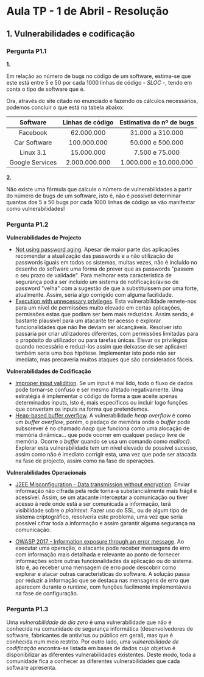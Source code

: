 # Aula TP - 1 de Abril - Resolução

## 1. Vulnerabilidades e codificação

### Pergunta P1.1

**1.**

Em relação ao número de bugs no código de um software, estima-se que este está entre 5 e 50 por cada 1000 linhas de código - _SLOC_ -, tendo em conta o tipo de software que é.

Ora, através do site citado no enunciado e fazendo os cálculos necessários, podemos concluir o que está na tabela abaixo:

| Software | Linhas de código | Estimativa do nº de bugs |
| :-----------: | :---------------: | :-----------------: |
| Facebook | 62.000.000 | 31.000 a 310.000 |
| Car Software | 100.000.000 | 50.000 e 500.000 |
| Linux 3.1 | 15.000.000 | 7.500 e 75.000 |
| Google Services | 2.000.000.000 | 1.000.000 e 10.000.000 |

**2.**

Não existe uma fórmula que calcule o número de vulnerabilidades a partir do número de bugs de um software, isto é, não é possível determinar quantos dos 5 a 50 bugs por cada 1000 linhas de código se vão manifestar como vulnerabilidades!


### Pergunta P1.2

**Vulnerabilidades de Projecto**

- [Not using password aging](https://cwe.mitre.org/data/definitions/262.html). Apesar de maior parte das aplicações recomendar a atualização das passwords e a não utilização de passwords iguais em todos os sistemas, muitas vezes, não é incluído no desenho do software uma forma de prever que as passwords "passem o seu prazo de validade". Para melhorar esta característica de segurança podia ser incluído um sistema de notificação/aviso de password "velha" com a sugestão de que a substituíssem por uma forte, atualmente. Assim, seria algo corrigido com alguma facilidade.
- [Execution with unnecessary privileges](https://cwe.mitre.org/data/definitions/250.html). Esta vulnerabilidade remete-nos para um nível de permissões muito elevado em certas aplicações, permissões estas que podiam ser bem mais reduzidas. Assim sendo, é bastante plausível para um atacante ter acesso e explorar funcionalidades que não lhe deviam ser alcançáveis. Resolver isto passaria por criar utilizadores diferentes, com permissões limitadas para o propósito do utilizador ou para tarefas únicas. Elevar os privilégios quando necessário e reduzi-los assim que deixasse de ser aplicável também seria uma boa hipótese. Implementar isto pode não ser imediato, mas precaveria muitos ataques que são considerados fáceis. 

**Vulnerabilidades de Codificação**

- [Improper input validition](https://cwe.mitre.org/data/definitions/20.html). Se um input é mal lido, todo o fluxo de dados pode tornar-se confuso e ser mesmo afetado negativamente. Uma estratégia é implementar o código de forma a que aceite apenas determinados inputs, isto é, mais específicos ou incluir logo funções que convertam os inputs na forma que pretendemos.
- [Heap-based buffer overflow](https://cwe.mitre.org/data/definitions/122.html). A vulnerabilidade _heap overflow_ é como um _buffer overflow_, porém, o pedaço de memória onde o _buffer_ pode subscrever é no chamado _heap_ que funciona como uma alocação de memória dinâmica... que pode ocorrer em qualquer pedaço livre de memória. Ocorre o _buffer_ quando se usa um comando como _malloc()_. Explorar esta vulnerabilidade tem um nível elevado de possível sucesso, assim como não é imediato corrigir esta, uma vez que pode ser atacada na fase de projecto, assim como na fase de operações.

**Vulnerabilidades Operacionais**

- [J2EE Misconfiguration - Data transmission without encryption](https://cwe.mitre.org/data/definitions/5.html). Enviar informação não cifrada pela rede torna-a substancialmente mais frágil e acessível. Assim, se um atacante interceptar a comunicação ou tiver acesso à rede onde está a ser comunicada a informação, terá visibilidade sobre o _plaintext_. Fazer uso do SSL, ou de algum tipo de sistema criptográfico, resolveria este problema, uma vez que seria possível cifrar toda a informação e assim garantir alguma segurança na comunicação.

- [OWASP 2017 - Information exposure through an error message](https://cwe.mitre.org/data/definitions/209.html). Ao executar uma operação, o atacante pode receber mensagens de erro com informação mais detalhada e relevante ao ponto de fornecer informações sobre outras funcionalidades da aplicação ou do sistema. Isto é, ao receber uma mensagem de erro pode descobrir como explorar e atacar outras características do software. A solução passa por reduzir a informação que se destaca nas mensagens de erro que aparecem durante o _runtime_, com funções facilmente implementáveis na fase de configuração.

### Pergunta P1.3

Uma *vulnerabilidade de dia zero* é uma vulnerabilidade que não é conhecida na comunidade de segurança informática (desenvolvedores de software, fabricantes de antivírus ou público em geral), mas que é conhecida num meio restrito. Por outro lado, uma *vulnerabilidade de codificação* encontra-se listada em bases de dados cujo objetivo é disponibilizar as diferentes vulnerabilidades existentes. Deste modo, toda a comunidade fica a conhecer as diferentes vulnerabilidades que cada software apresenta.
